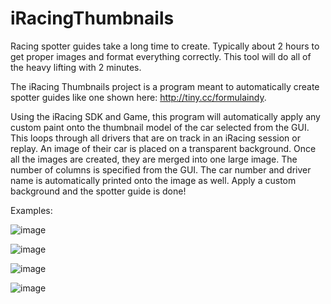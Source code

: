 # iRacingThumbnails

Racing spotter guides take a long time to create. Typically about 2 hours to get proper images and format everything correctly. This tool will do all of the heavy lifting with 2 minutes.

The iRacing Thumbnails project is a program meant to automatically create spotter guides like one shown here: http://tiny.cc/formulaindy.

Using the iRacing SDK and Game, this program will automatically apply any custom paint onto the thumbnail model of the car selected from the GUI. 
This loops through all drivers that are on track in an iRacing session or replay.
An image of their car is placed on a transparent background. Once all the images are created, they are merged into one large image.
The number of columns is specified from the GUI. The car number and driver name is automatically printed onto the image as well.
Apply a custom background and the spotter guide is done!


Examples: 

![image](https://user-images.githubusercontent.com/23225874/161888813-65cdc2c2-4b2f-4ee0-9a04-e86a2464e7d2.png)

![image](https://user-images.githubusercontent.com/23225874/161888826-1115918d-c924-4115-b385-51f8c7c288eb.png)

![image](https://user-images.githubusercontent.com/23225874/161888850-4ddb8340-01b7-4577-ae66-70af22e1f891.png)

![image](https://user-images.githubusercontent.com/23225874/161888869-c2f34a7d-d2cc-4791-adcd-8b40f1fda24f.png)



